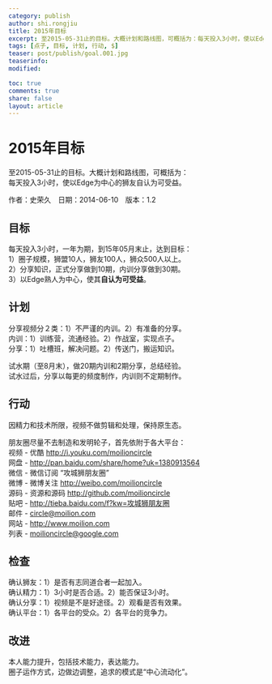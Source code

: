 ```yaml
---
category: publish
author: shi.rongjiu
title: 2015年目标
excerpt: 至2015-05-31止的目标。大概计划和路线图，可概括为：每天投入3小时，使以Edge为中心的狮友自认为可受益。
tags: [点子, 目标, 计划, 行动, $]
teaser: post/publish/goal.001.jpg
teaserinfo: 
modified: 

toc: true
comments: true
share: false
layout: article
---
```


# 2015年目标

至2015-05-31止的目标。大概计划和路线图，可概括为：  
每天投入3小时，使以Edge为中心的狮友自认为可受益。  

作者：史荣久　日期：2014-06-10　版本：1.2

## 目标

每天投入3小时，一年为期，到15年05月末止，达到目标：  
1）圈子规模，狮盟10人，狮友100人，狮众500人以上。  
2）分享知识，正式分享做到10期，内训分享做到30期。  
3）以Edge熟人为中心，使其**自认为可受益**。

## 计划

分享视频分２类：1）不严谨的内训。2）有准备的分享。  
内训：1）训练营，流通经验。2）作战室，实现点子。  
分享：1）吐槽班，解决问题。2）传送门，搬运知识。

试水期（至8月末），做20期内训和2期分享，总结经验。  
试水过后，分享以每更的频度制作，内训则不定期制作。

## 行动

因精力和技术所限，视频不做剪辑和处理，保持原生态。  

朋友圈尽量不去制造和发明轮子，首先依附于各大平台：  
视频 - 优酷 http://i.youku.com/moilioncircle  
网盘 - http://pan.baidu.com/share/home?uk=1380913564  
微信 - 微信订阅 “攻城狮朋友圈”  
微博 - 微博关注 http://weibo.com/moilioncircle  
源码 - 资源和源码 http://github.com/moilioncircle  
贴吧 - http://tieba.baidu.com/f?kw=攻城狮朋友圈  
邮件 - circle@moilion.com  
网站 - http://www.moilion.com  
列表 - moilioncircle@google.com

## 检查

确认狮友：1）是否有志同道合者一起加入。  
确认精力：1）3小时是否合适。2）能否保证3小时。  
确认分享：1）视频是不是好途径。2）观看是否有效果。  
确认平台：1）各平台的受众。2）各平台的竞争力。

## 改进

本人能力提升，包括技术能力，表达能力。  
圈子运作方式，边做边调整，追求的模式是“中心流动化”。
